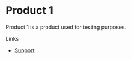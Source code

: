 # Product 1

Product 1 is a product used for testing purposes.

Links
- [Support](docs/{{version}}/support)

